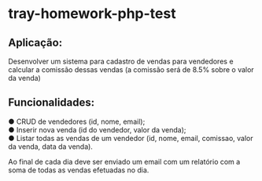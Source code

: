 # tray-homework-php-test

## Aplicação:

Desenvolver um sistema para cadastro de vendas para vendedores e calcular a
comissão dessas vendas (a comissão será de 8.5% sobre o valor da venda)

## Funcionalidades:
  ● CRUD de vendedores (id, nome, email);  
  ● Inserir nova venda (id do vendedor, valor da venda);  
  ● Listar todas as vendas de um vendedor (id, nome, email, comissao, valor da
venda, data da venda).

Ao final de cada dia deve ser enviado um email com um relatório com a soma de
todas as vendas efetuadas no dia.
